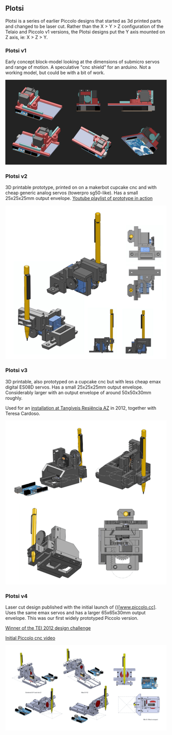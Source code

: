 ## Plotsi

Plotsi is a series of earlier Piccolo designs that started as 3d printed parts and changed to be laser cut.
Rather than the X > Y > Z configuration of the Telaio and Piccolo v1 versions, the Plotsi designs put the Y axis mounted on Z axis, ie: X > Z > Y.


### Plotsi v1

Early concept block-model looking at the dimensions of submicro servos and range of motion.  A speculative "cnc shield" for an arduino.  Not a working model, but could be with a bit of work.

![plotsi-v1](plotsi_v1/plotsi_v1_renders.jpg?raw=true)


### Plotsi v2

3D printable prototype, printed on on a makerbot cupcake cnc and with cheap generic analog servos (towerpro sg50-like).  Has a small 25x25x25mm output envelope.
[Youtube playlist of prototype in action](http://www.youtube.com/watch?v=IYrCUkX8gOE&list=PLRpx_txK6uzyulC7kqCXAvBz_-7jgT4Fn)

![plotsi-v2](plotsi_v2/plotsi_v2_renders.jpg?raw=true)


### Plotsi v3

3D printable, also prototyped on a cupcake cnc but with less cheap emax digital ES08D servos.  Has a small 25x25x25mm output envelope.  Considerably larger with an output envelope of around 50x50x30mm roughly.

Used for an [installation at Tangíveis Resiência AZ](http://blog.diatom.cc/piccolo/piccolo-prototype-plotsi-at-tangiveis-residencia) in 2012, together with Teresa Cardoso.

![plotsi-v3](plotsi_v3/plotsi_v3_renders.jpg?raw=true)


### Plotsi v4

Laser cut design published with the initial launch of ()[www.piccolo.cc].  Uses the same emax servos and has a larger 65x65x30mm output envelope.  This was our first widely prototyped Piccolo version.

[Winner of the TEI 2012 design challenge](http://blog.diatom.cc/piccolo/piccolo-wins-the-tei-design-challenge)

[Initial Piccolo cnc video](https://vimeo.com/36869769)

![plotsi-v4](plotsi_v4/plotsi_v4_renders.jpg?raw=true)